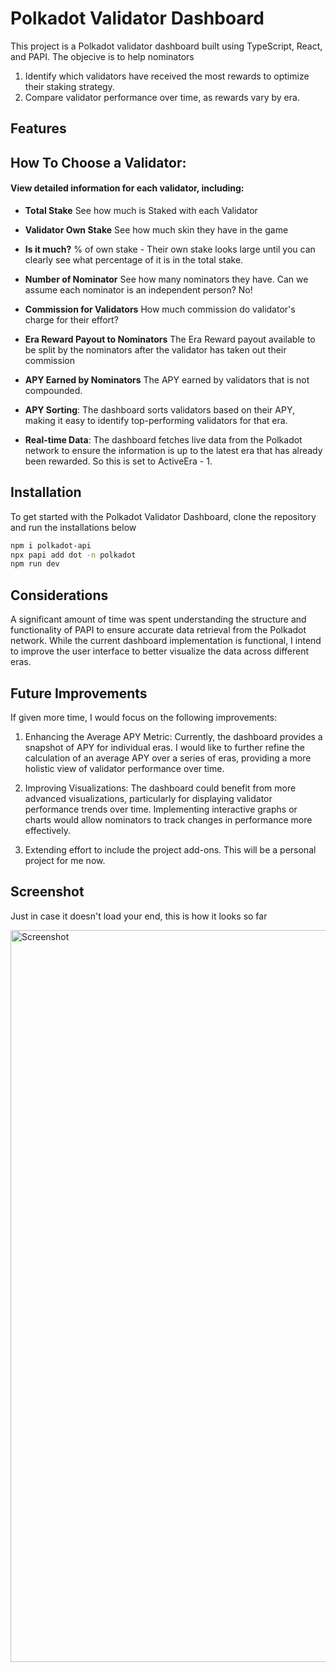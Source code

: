 # Polkadot Validator Dashboard

This project is a Polkadot validator dashboard built using TypeScript, React, and PAPI. The objecive is to help nominators

1. Identify which validators have received the most rewards to optimize their staking strategy.
2. Compare validator performance over time, as rewards vary by era.

## Features

## How To Choose a Validator: 
#### View detailed information for each validator, including:
  - **Total Stake** See how much is Staked with each Validator
  - **Validator Own Stake** See how much skin they have in the game
  - **Is it much?** % of own stake - Their own stake looks large until you can clearly see what percentage of it is in the total stake.
  - **Number of Nominator** See how many nominators they have. Can we assume each nominator is an independent person? No!
  - **Commission for Validators** How much commission do validator's charge for their effort?
  - **Era Reward Payout to Nominators** The Era Reward payout available to be split by the nominators after the validator has taken out their commission
  - **APY Earned by Nominators** The APY earned by validators that is not compounded.
  
- **APY Sorting**: The dashboard sorts validators based on their APY, making it easy to identify top-performing validators for that era. 

- **Real-time Data**: The dashboard fetches live data from the Polkadot network to ensure the information is up to the latest era that has already been rewarded. So this is set to ActiveEra - 1.

## Installation

To get started with the Polkadot Validator Dashboard, clone the repository and run the installations below
  
```bash
npm i polkadot-api
npx papi add dot -n polkadot
npm run dev
```
## Considerations
A significant amount of time was spent understanding the structure and functionality of PAPI to ensure accurate data retrieval from the Polkadot network. While the current dashboard implementation is functional, I intend to improve the user interface to better visualize the data across different eras.

## Future Improvements

If given more time, I would focus on the following improvements:

1. Enhancing the Average APY Metric: Currently, the dashboard provides a snapshot of APY for individual eras. I would like to further refine the calculation of an average APY over a series of eras, providing a more holistic view of validator performance over time.

2. Improving Visualizations: The dashboard could benefit from more advanced visualizations, particularly for displaying validator performance trends over time. Implementing interactive graphs or charts would allow nominators to track changes in performance more effectively.

3. Extending effort to include the project add-ons. This will be a personal project for me now. 

## Screenshot

Just in case it doesn't load your end, this is how it looks so far


<img width="1171" alt="Screenshot" src="https://github.com/user-attachments/assets/8e060ca1-4820-49dd-bdf9-594d80b77de0" />
